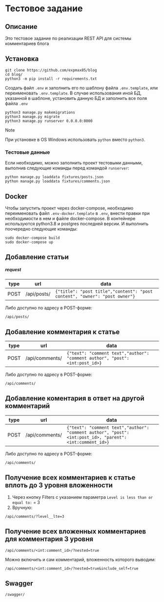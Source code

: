 # Тестовое задание

## Описание
Это тестовое задание по реализации REST API для системы комментариев блога

## Установка

```console
git clone https://github.com/expmax85/blog
cd blog/
python3 -m pip install -r requirements.txt
```
Cоздать файл `.env` и заполнить его по шаблону файла `.env.template`, или переименовать `.env.template`.
В случае использования иной БД, указанной в шаблоне, установить данную БД и заполнить все поля файла `.env`
```console
python3 manage.py makemigrations
python3 manage.py migrate
python3 manage.py runserver 0.0.0.0:8000
```

> [!NOTE]
> При установке в OS Windows использовать `python` вместо `python3`.

### Тестовые данные
Если необходимо, можно заполнить проект тестовыми данными, выполнив следующие команды перед командой `runserver`:
```console
python manage.py loaddata fixtures/posts.json
python manage.py loaddata fixtures/comments.json
```

## Docker

Чтобы запустить проект через docker-compose, необходимо переименовать файл `.env-docker.template` в `.env`, внести правки при необходимости в нем и файле docker-compose.
В контейнере используются python3.8 и postgres последней версии.
И выполнить поочередно следующие команды:
```console
sudo docker-compose build
sudo docker-compose up
```

## Добавление статьи

##### request
|type|url|data |
|----|---|-----------|
|POST |/api/posts/|`{"title": "post title","content": "post content", "owner": "post owner"}`|

Либо доступно по адресу в POST-форме:
```
/api/posts/
```

## Добавление комментария к статье
|type|url|data |
|----|---|-----------|
|POST |/api/comments/|`{"text": "comment text","author": "comment author", "post": <int:post_id>}`|

Либо доступно по адресу в POST-форме:
```
/api/comments/
```

## Добавление коментария в ответ на другой комментарий
|type|url|data |
|----|---|-----------|
|POST |/api/comments/|`{"text": "comment text","author": "comment author", "post": <int:post_id>, "parent": <int:comment_id>}`|

Либо доступно по адресу в POST-форме:
```
/api/comments/
```

## Получение всех комментариев к статье вплоть до 3 уровня вложенности
1. Через кнопку Filters c указанием параметра `Level is less than or equal to:` = 3
2. Вручную:
```
/api/comments/?level__lte=3
```

## Получение всех вложенных комментариев для комментария 3 уровня
```
/api/comments/<int:comment_id>/?nested=true
```

Можно включить и сам комментарий, вложенность которого выводим:
```
/api/comments/<int:comment_id>/?nested=true&include_self=true
```

## Swagger
```
/swagger/
```
